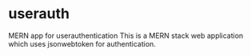 # userauth
MERN app for userauthentication
This is a MERN stack web application which uses jsonwebtoken for authentication.
